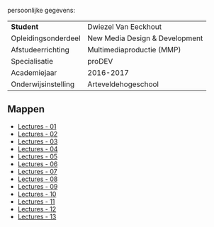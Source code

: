 persoonlijke gegevens:

|                       |                               |
|-----------------------|-------------------------------|
| **Student**           |Dwiezel Van Eeckhout           |
|Opleidingsonderdeel    |New Media Design & Development |
|Afstudeerrichting      |Multimediaproductie (MMP)      |
|Specialisatie          |proDEV                         |
|Academiejaar           |2016-2017                      |
|Onderwijsinstelling    |Arteveldehogeschool            |

Mappen
------

- [Lectures - 01](/lectures/01/)
- [Lectures - 02](/lectures/02/)
- [Lectures - 03](/lectures/03/)
- [Lectures - 04](/lectures/04/)
- [Lectures - 05](/lectures/05/)
- [Lectures - 06](/lectures/06/)
- [Lectures - 07](/lectures/07/)
- [Lectures - 08](/lectures/08/)
- [Lectures - 09](/lectures/09/)
- [Lectures - 10](/lectures/10/)
- [Lectures - 11](/lectures/11/)
- [Lectures - 12](/lectures/12/)
- [Lectures - 13](/lectures/13/)
